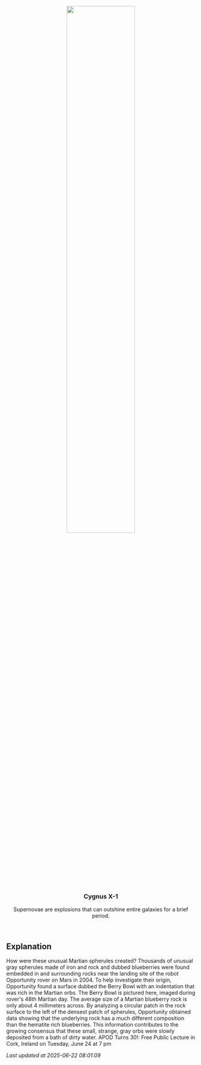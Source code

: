 <p align='center'>
    <img src='https://apod.nasa.gov/apod/image/2506/berrybowl_opportunity_960.jpg' width='60%' />
    <h3 align="center">Cygnus X-1</h3>
    <p align="center">Supernovae are explosions that can outshine entire galaxies for a brief period.</p>
</p>
<br/>

Explanation
--
How were these unusual Martian spherules created?  Thousands of unusual gray spherules made of iron and rock and dubbed blueberries were found embedded in and surrounding rocks near the landing site of the robot Opportunity rover on Mars in 2004.  To help investigate their origin, Opportunity found a surface dubbed the Berry Bowl with an indentation that was rich in the Martian orbs.  The Berry Bowl is pictured here, imaged during rover's 48th Martian day.  The average size of a Martian blueberry rock is only about 4 millimeters across.  By analyzing a circular patch in the rock surface to the left of the densest patch of spherules, Opportunity obtained data showing that the underlying rock has a much different composition than the hematite rich blueberries.  This information contributes to the growing consensus that these small, strange, gray orbs were slowly deposited from a bath of dirty water.   APOD Turns 30!: Free Public Lecture in Cork, Ireland on Tuesday, June 24 at 7 pm


*Last updated at 2025-06-22 08:01:09*
